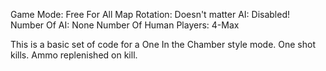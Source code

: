 Game Mode: Free For All
Map Rotation: Doesn't matter
AI: Disabled!
Number Of AI: None
Number Of Human Players: 4-Max

This is a basic set of code for a One In the Chamber style mode. One shot kills. Ammo replenished on kill.
